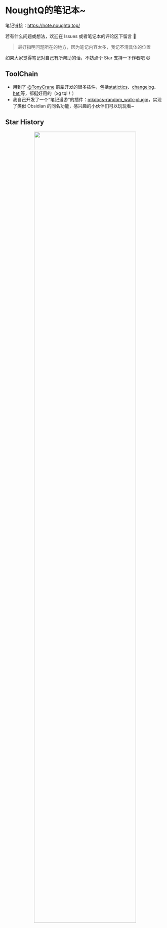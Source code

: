 # NoughtQ的笔记本~

笔记链接：<https://note.noughtq.top/>

若有什么问题或想法，欢迎在 Issues 或者笔记本的评论区下留言 :tada:
>最好指明问题所在的地方，因为笔记内容太多，我记不清具体的位置

如果大家觉得笔记对自己有所帮助的话，不妨点个 Star 支持一下作者吧 :smile:


## ToolChain

- 用到了 [@TonyCrane](https://github.com/TonyCrane) 前辈开发的很多插件，包括[statictics](https://github.com/TonyCrane/mkdocs-statistics-plugin)、[changelog](https://github.com/TonyCrane/mkdocs-changelog-plugin)、[heti](https://github.com/TonyCrane/mkdocs-heti-plugin)等，都挺好用的（xg tql！）
- 我自己开发了一个“笔记漫游”的插件：[mkdocs-random_walk-plugin](https://github.com/noughtq/mkdocs-random_walk-plugin)，实现了类似 Obsidian 的同名功能，感兴趣的小伙伴们可以玩玩看~


## Star History

<div style="text-align: center">
  <img src="https://api.star-history.com/svg?repos=noughtq/notebook&type=Date)](https://star-history.com/#noughtq/notebook&Date" width=80%>
</div>

